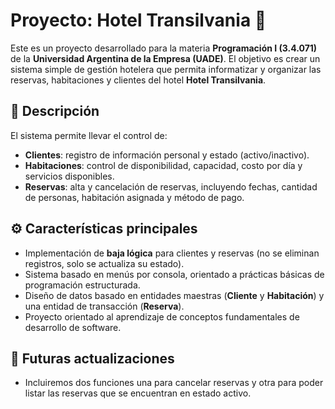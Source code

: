 # Proyecto: Hotel Transilvania 🏨

Este es un proyecto desarrollado para la materia **Programación I (3.4.071)** de la **Universidad Argentina de la Empresa (UADE)**. El objetivo es crear un sistema simple de gestión hotelera que permita informatizar y organizar las reservas, habitaciones y clientes del hotel **Hotel Transilvania**.

## 📌 Descripción

El sistema permite llevar el control de:

* **Clientes**: registro de información personal y estado (activo/inactivo).
* **Habitaciones**: control de disponibilidad, capacidad, costo por día y servicios disponibles.
* **Reservas**: alta y cancelación de reservas, incluyendo fechas, cantidad de personas, habitación asignada y método de pago.

## ⚙️ Características principales

* Implementación de **baja lógica** para clientes y reservas (no se eliminan registros, solo se actualiza su estado).
* Sistema basado en menús por consola, orientado a prácticas básicas de programación estructurada.
* Diseño de datos basado en entidades maestras (**Cliente** y **Habitación**) y una entidad de transacción (**Reserva**).
* Proyecto orientado al aprendizaje de conceptos fundamentales de desarrollo de software.

## 🚀 Futuras actualizaciones

* Incluiremos dos funciones una para cancelar reservas y otra para poder listar las reservas que se encuentran en estado activo.